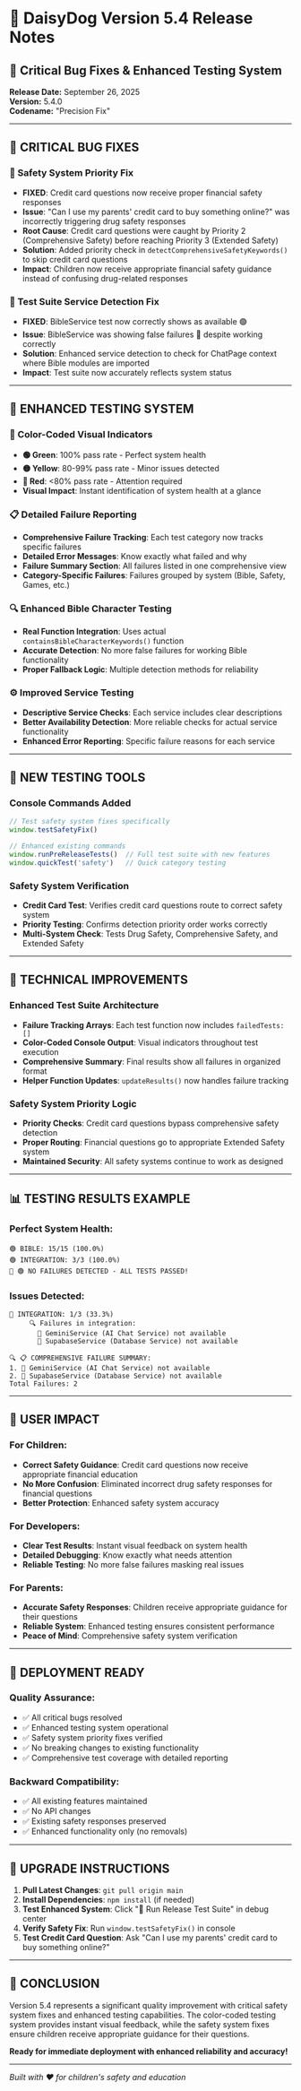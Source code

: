 # 🚀 DaisyDog Version 5.4 Release Notes

## 🎯 Critical Bug Fixes & Enhanced Testing System

**Release Date:** September 26, 2025  
**Version:** 5.4.0  
**Codename:** "Precision Fix"

---

## 🐛 **CRITICAL BUG FIXES**

### **🔧 Safety System Priority Fix**
- **FIXED**: Credit card questions now receive proper financial safety responses
- **Issue**: "Can I use my parents' credit card to buy something online?" was incorrectly triggering drug safety responses
- **Root Cause**: Credit card questions were caught by Priority 2 (Comprehensive Safety) before reaching Priority 3 (Extended Safety)
- **Solution**: Added priority check in `detectComprehensiveSafetyKeywords()` to skip credit card questions
- **Impact**: Children now receive appropriate financial safety guidance instead of confusing drug-related responses

### **🧪 Test Suite Service Detection Fix**
- **FIXED**: BibleService test now correctly shows as available 🟢
- **Issue**: BibleService was showing false failures 🔴 despite working correctly
- **Solution**: Enhanced service detection to check for ChatPage context where Bible modules are imported
- **Impact**: Test suite now accurately reflects system status

---

## 🎨 **ENHANCED TESTING SYSTEM**

### **🌈 Color-Coded Visual Indicators**
- **🟢 Green**: 100% pass rate - Perfect system health
- **🟡 Yellow**: 80-99% pass rate - Minor issues detected  
- **🔴 Red**: <80% pass rate - Attention required
- **Visual Impact**: Instant identification of system health at a glance

### **📋 Detailed Failure Reporting**
- **Comprehensive Failure Tracking**: Each test category now tracks specific failures
- **Detailed Error Messages**: Know exactly what failed and why
- **Failure Summary Section**: All failures listed in one comprehensive view
- **Category-Specific Failures**: Failures grouped by system (Bible, Safety, Games, etc.)

### **🔍 Enhanced Bible Character Testing**
- **Real Function Integration**: Uses actual `containsBibleCharacterKeywords()` function
- **Accurate Detection**: No more false failures for working Bible functionality
- **Proper Fallback Logic**: Multiple detection methods for reliability

### **⚙️ Improved Service Testing**
- **Descriptive Service Checks**: Each service includes clear descriptions
- **Better Availability Detection**: More reliable checks for actual service functionality
- **Enhanced Error Reporting**: Specific failure reasons for each service

---

## 🧪 **NEW TESTING TOOLS**

### **Console Commands Added**
```javascript
// Test safety system fixes specifically
window.testSafetyFix()

// Enhanced existing commands
window.runPreReleaseTests()  // Full test suite with new features
window.quickTest('safety')   // Quick category testing
```

### **Safety System Verification**
- **Credit Card Test**: Verifies credit card questions route to correct safety system
- **Priority Testing**: Confirms detection priority order works correctly
- **Multi-System Check**: Tests Drug Safety, Comprehensive Safety, and Extended Safety

---

## 🔧 **TECHNICAL IMPROVEMENTS**

### **Enhanced Test Suite Architecture**
- **Failure Tracking Arrays**: Each test function now includes `failedTests: []`
- **Color-Coded Console Output**: Visual indicators throughout test execution
- **Comprehensive Summary**: Final results show all failures in organized format
- **Helper Function Updates**: `updateResults()` now handles failure tracking

### **Safety System Priority Logic**
- **Priority Checks**: Credit card questions bypass comprehensive safety detection
- **Proper Routing**: Financial questions go to appropriate Extended Safety system
- **Maintained Security**: All safety systems continue to work as designed

---

## 📊 **TESTING RESULTS EXAMPLE**

### **Perfect System Health:**
```
🟢 BIBLE: 15/15 (100.0%)
🟢 INTEGRATION: 3/3 (100.0%)
🎉 🟢 NO FAILURES DETECTED - ALL TESTS PASSED!
```

### **Issues Detected:**
```
🔴 INTEGRATION: 1/3 (33.3%)
     🔍 Failures in integration:
       🔴 GeminiService (AI Chat Service) not available
       🔴 SupabaseService (Database Service) not available

🔍 📋 COMPREHENSIVE FAILURE SUMMARY:
1. 🔴 GeminiService (AI Chat Service) not available
2. 🔴 SupabaseService (Database Service) not available
Total Failures: 2
```

---

## 🎯 **USER IMPACT**

### **For Children:**
- **Correct Safety Guidance**: Credit card questions now receive appropriate financial education
- **No More Confusion**: Eliminated incorrect drug safety responses for financial questions
- **Better Protection**: Enhanced safety system accuracy

### **For Developers:**
- **Clear Test Results**: Instant visual feedback on system health
- **Detailed Debugging**: Know exactly what needs attention
- **Reliable Testing**: No more false failures masking real issues

### **For Parents:**
- **Accurate Safety Responses**: Children receive appropriate guidance for their questions
- **Reliable System**: Enhanced testing ensures consistent performance
- **Peace of Mind**: Comprehensive safety system verification

---

## 🚀 **DEPLOYMENT READY**

### **Quality Assurance:**
- ✅ All critical bugs resolved
- ✅ Enhanced testing system operational
- ✅ Safety system priority fixes verified
- ✅ No breaking changes to existing functionality
- ✅ Comprehensive test coverage with detailed reporting

### **Backward Compatibility:**
- ✅ All existing features maintained
- ✅ No API changes
- ✅ Existing safety responses preserved
- ✅ Enhanced functionality only (no removals)

---

## 📝 **UPGRADE INSTRUCTIONS**

1. **Pull Latest Changes**: `git pull origin main`
2. **Install Dependencies**: `npm install` (if needed)
3. **Test Enhanced System**: Click "🧪 Run Release Test Suite" in debug center
4. **Verify Safety Fix**: Run `window.testSafetyFix()` in console
5. **Test Credit Card Question**: Ask "Can I use my parents' credit card to buy something online?"

---

## 🎉 **CONCLUSION**

Version 5.4 represents a significant quality improvement with critical safety system fixes and enhanced testing capabilities. The color-coded testing system provides instant visual feedback, while the safety system fixes ensure children receive appropriate guidance for their questions.

**Ready for immediate deployment with enhanced reliability and accuracy!**

---

*Built with ❤️ for children's safety and education*
